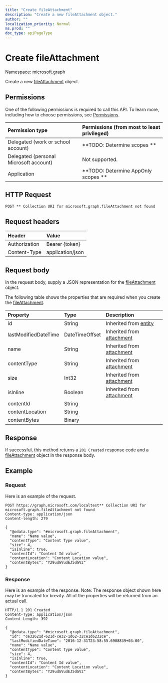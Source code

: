 ```yaml
---
title: "Create fileAttachment"
description: "Create a new fileAttachment object."
author: ""
localization_priority: Normal
ms.prod: ""
doc_type: apiPageType
---
```


# Create fileAttachment

Namespace: microsoft.graph

Create a new [fileAttachment](../resources/fileattachment.md) object.

## Permissions
One of the following permissions is required to call this API. To learn more, including how to choose permissions, see [Permissions](/concepts/permissions-reference.md).

|Permission type|Permissions (from most to least privileged)|
|:---|:---|
|Delegated (work or school account)|**TODO: Determine scopes **|
|Delegated (personal Microsoft account)|Not supported.|
|Application|**TODO: Determine AppOnly scopes **|

## HTTP Request
<!-- {
  "blockType": "ignored"
}
-->
``` http
POST ** Collection URI for microsoft.graph.fileAttachment not found
```

## Request headers
|Header|Value|
|:---|:---|
|Authorization|Bearer {token}|
|Content-Type|application/json|

## Request body
In the request body, supply a JSON representation for the [fileAttachment](../resources/fileattachment.md) object.

The following table shows the properties that are required when you create the [fileAttachment](../resources/fileattachment.md).

|Property|Type|Description|
|:---|:---|:---|
|id|String| Inherited from [entity](../resources/entity.md)|
|lastModifiedDateTime|DateTimeOffset| Inherited from [attachment](../resources/attachment.md)|
|name|String| Inherited from [attachment](../resources/attachment.md)|
|contentType|String| Inherited from [attachment](../resources/attachment.md)|
|size|Int32| Inherited from [attachment](../resources/attachment.md)|
|isInline|Boolean| Inherited from [attachment](../resources/attachment.md)|
|contentId|String||
|contentLocation|String||
|contentBytes|Binary||



## Response
If successful, this method returns a `201 Created` response code and a [fileAttachment](../resources/fileattachment.md) object in the response body.

## Example

### Request
Here is an example of the request.
<!-- {
  "blockType": "request",
  "name": "create_fileattachment_from_"
}
-->
``` http
POST https://graph.microsoft.com/localtest** Collection URI for microsoft.graph.fileAttachment not found
Content-type: application/json
Content-length: 279

{
  "@odata.type": "#microsoft.graph.fileAttachment",
  "name": "Name value",
  "contentType": "Content Type value",
  "size": 4,
  "isInline": true,
  "contentId": "Content Id value",
  "contentLocation": "Content Location value",
  "contentBytes": "Y29udGVudEJ5dGVz"
}
```

### Response
Here is an example of the response. Note: The response object shown here may be truncated for brevity. All of the properties will be returned from an actual call.
<!-- {
  "blockType": "response",
  "truncated": true,
  "@odata.type": "microsoft.graph.fileattachment"
}
-->
``` http
HTTP/1.1 201 Created
Content-Type: application/json
Content-Length: 392

{
  "@odata.type": "#microsoft.graph.fileAttachment",
  "id": "ce32621d-621d-ce32-1d62-32ce1d6232ce",
  "lastModifiedDateTime": "2016-12-31T23:58:55.6908839+03:00",
  "name": "Name value",
  "contentType": "Content Type value",
  "size": 4,
  "isInline": true,
  "contentId": "Content Id value",
  "contentLocation": "Content Location value",
  "contentBytes": "Y29udGVudEJ5dGVz"
}
```


